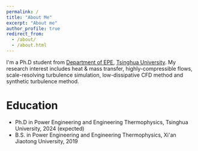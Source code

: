 ```yaml
---
permalink: /
title: "About Me"
excerpt: "About me"
author_profile: true
redirect_from:
  - /about/
  - /about.html
---
```


I'm a Ph.D student from [Department of EPE](https://www.te.tsinghua.edu.cn/), [Tsinghua University](https://www.tsinghua.edu.cn/). My research interest includes heat & mass transfer, highly-compressible flows, scale-resolving turbulence simulation, low-dissipative CFD method and synthetic turbulence method.


# Education

* Ph.D in Power Engineering and Engineering Thermophysics, Tsinghua University, 2024 (expected)
* B.S. in Power Engineering and Engineering Thermophysics, Xi'an Jiaotong University, 2019
